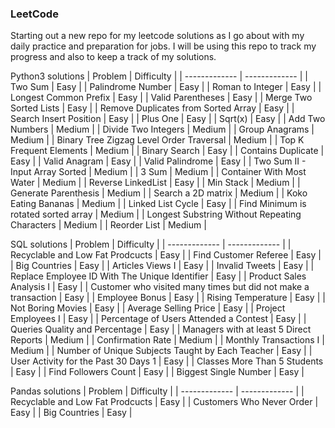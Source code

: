 ### LeetCode
Starting out a new repo for my leetcode solutions as I go about with my daily practice and preparation for jobs. I will be using this repo to track my progress and also to keep a track of my solutions.

Python3 solutions
| Problem  | Difficulty |
| ------------- | ------------- |
| Two Sum  | Easy  |
| Palindrome Number  | Easy  |
| Roman to Integer  | Easy  |
| Longest Common Prefix  | Easy  |
| Valid Parentheses  | Easy  |
| Merge Two Sorted Lists  | Easy  |
| Remove Duplicates from Sorted Array  | Easy  |
| Search Insert Position  | Easy  |
| Plus One  | Easy  |
| Sqrt(x)  | Easy  |
| Add Two Numbers  | Medium  |
| Divide Two Integers  | Medium  |
| Group Anagrams  | Medium  |
| Binary Tree Zigzag Level Order Traversal  | Medium  |
| Top K Frequent Elements  | Medium  |
| Binary Search | Easy  |
| Contains Duplicate  | Easy  |
| Valid Anagram  | Easy  |
| Valid Palindrome  | Easy  |
| Two Sum II - Input Array Sorted  | Medium  |
| 3 Sum  | Medium  |
| Container With Most Water  | Medium  |
| Reverse LinkedList  | Easy  |
| Min Stack  | Medium  |
| Generate Parenthesis  | Medium  |
| Search a 2D matrix  | Medium  |
| Koko Eating Bananas  | Medium  |
| Linked List Cycle  | Easy  |
| Find Minimum is rotated sorted array  | Medium  |
| Longest Substring Without Repeating Characters  | Medium  |
| Reorder List  | Medium  |

SQL solutions
| Problem  | Difficulty |
| ------------- | ------------- |
| Recyclable and Low Fat Prodcucts  | Easy  |
| Find Customer Referee | Easy  |
| Big Countries | Easy  |
| Articles Views I | Easy  |
| Invalid Tweets | Easy  |
| Replace Employee ID With The Unique Identifier | Easy  |
| Product Sales Analysis I | Easy  |
| Customer who visited many times but did not make a transaction | Easy  |
| Employee Bonus | Easy  |
| Rising Temperature | Easy  |
| Not Boring Movies | Easy  |
| Average Selling Price | Easy  |
| Project Employees I | Easy  |
| Percentage of Users Attended a Contest | Easy  |
| Queries Quality and Percentage | Easy  |
| Managers with at least 5 Direct Reports | Medium  |
| Confirmation Rate | Medium  |
| Monthly Transactions I | Medium  |
| Number of Unique Subjects Taught by Each Teacher | Easy  |
| User Activity for the Past 30 Days 1 | Easy  |
| Classes More Than 5 Students | Easy  |
| Find Followers Count | Easy  |
| Biggest Single Number | Easy  |

Pandas solutions
| Problem  | Difficulty |
| ------------- | ------------- |
| Recyclable and Low Fat Prodcucts  | Easy  |
| Customers Who Never Order | Easy  |
| Big Countries | Easy  |
